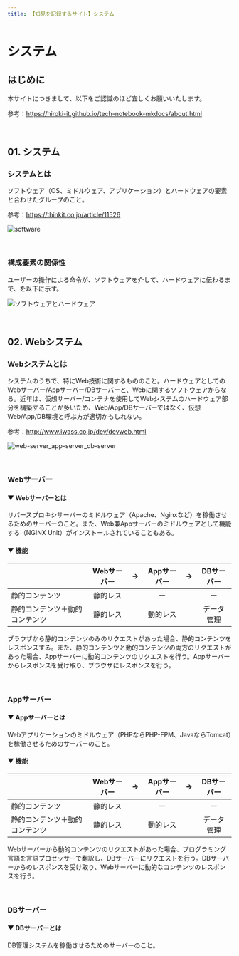 ```yaml
---
title: 【知見を記録するサイト】システム
---
```


# システム

## はじめに

本サイトにつきまして、以下をご認識のほど宜しくお願いいたします。

参考：https://hiroki-it.github.io/tech-notebook-mkdocs/about.html

<br>

## 01. システム

### システムとは

ソフトウェア（OS、ミドルウェア、アプリケーション）とハードウェアの要素と合わせたグループのこと。

参考：https://thinkit.co.jp/article/11526

![software](https://raw.githubusercontent.com/hiroki-it/tech-notebook/master/images/software.png)

<br>

### 構成要素の関係性

ユーザーの操作による命令が、ソフトウェアを介して、ハードウェアに伝わるまで、を以下に示す。

![ソフトウェアとハードウェア](https://raw.githubusercontent.com/hiroki-it/tech-notebook/master/images/ソフトウェアとハードウェア.png)

<br>

## 02. Webシステム

### Webシステムとは

システムのうちで、特にWeb技術に関するもののこと。ハードウェアとしてのWebサーバー/Appサーバー/DBサーバーと、Webに関するソフトウェアからなる。近年は、仮想サーバー/コンテナを使用してWebシステムのハードウェア部分を構築することが多いため、Web/App/DBサーバーではなく、仮想Web/App/DB環境と呼ぶ方が適切かもしれない。

参考：http://www.iwass.co.jp/dev/devweb.html

![web-server_app-server_db-server](https://raw.githubusercontent.com/hiroki-it/tech-notebook/master/images/web-server_app-server_db-server.png)

<br>

### Webサーバー

#### ▼ Webサーバーとは

リバースプロキシサーバーのミドルウェア（Apache、Nginxなど）を稼働させるためのサーバーのこと。また、Web兼Appサーバーのミドルウェアとして機能する（NGINX Unit）がインストールされていることもある。

#### ▼ 機能

|                                | Webサーバー |  →   | Appサーバー |  →   | DBサーバー |
| ------------------------------ | :---------: | :--: | :---------: | :--: | :--------: |
| 静的コンテンツ                 |  静的レス   |      |     ー      |      |     ー     |
| 静的コンテンツ＋動的コンテンツ |  静的レス   |      |  動的レス   |      | データ管理 |

ブラウザから静的コンテンツのみのリクエストがあった場合、静的コンテンツをレスポンスする。また、静的コンテンツと動的コンテンツの両方のリクエストがあった場合、Appサーバーに動的コンテンツのリクエストを行う。Appサーバーからレスポンスを受け取り、ブラウザにレスポンスを行う。

<br>

### Appサーバー

#### ▼ Appサーバーとは

Webアプリケーションのミドルウェア（PHPならPHP-FPM、JavaならTomcat）を稼働させるためのサーバーのこと。

#### ▼ 機能

|                                | Webサーバー |  →   | Appサーバー |  →   | DBサーバー |
| ------------------------------ | :---------: | :--: | :---------: | :--: | :--------: |
| 静的コンテンツ                 |  静的レス   |      |     ー      |      |     ー     |
| 静的コンテンツ＋動的コンテンツ |  静的レス   |      |  動的レス   |      | データ管理 |


Webサーバーから動的コンテンツのリクエストがあった場合、プログラミング言語を言語プロセッサーで翻訳し、DBサーバーにリクエストを行う。DBサーバーからのレスポンスを受け取り、Webサーバーに動的なコンテンツのレスポンスを行う。

<br>

### DBサーバー

#### ▼ DBサーバーとは

DB管理システムを稼働させるためのサーバーのこと。

<br>
